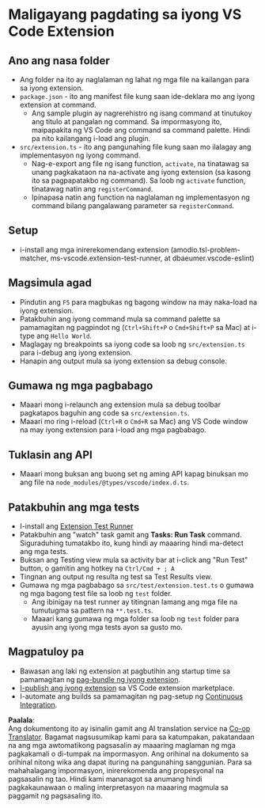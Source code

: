 <!--
CO_OP_TRANSLATOR_METADATA:
{
  "original_hash": "62b2632720dd39ef391d6b60b9b4bfb8",
  "translation_date": "2025-07-16T17:38:57+00:00",
  "source_file": "code/09.UpdateSamples/Aug/vscode/phiext/vsc-extension-quickstart.md",
  "language_code": "tl"
}
-->
# Maligayang pagdating sa iyong VS Code Extension

## Ano ang nasa folder

* Ang folder na ito ay naglalaman ng lahat ng mga file na kailangan para sa iyong extension.
* `package.json` - ito ang manifest file kung saan ide-deklara mo ang iyong extension at command.
  * Ang sample plugin ay nagrerehistro ng isang command at tinutukoy ang titulo at pangalan ng command. Sa impormasyong ito, maipapakita ng VS Code ang command sa command palette. Hindi pa nito kailangang i-load ang plugin.
* `src/extension.ts` - ito ang pangunahing file kung saan mo ilalagay ang implementasyon ng iyong command.
  * Nag-e-export ang file ng isang function, `activate`, na tinatawag sa unang pagkakataon na na-activate ang iyong extension (sa kasong ito sa pagpapatakbo ng command). Sa loob ng `activate` function, tinatawag natin ang `registerCommand`.
  * Ipinapasa natin ang function na naglalaman ng implementasyon ng command bilang pangalawang parameter sa `registerCommand`.

## Setup

* i-install ang mga inirerekomendang extension (amodio.tsl-problem-matcher, ms-vscode.extension-test-runner, at dbaeumer.vscode-eslint)

## Magsimula agad

* Pindutin ang `F5` para magbukas ng bagong window na may naka-load na iyong extension.
* Patakbuhin ang iyong command mula sa command palette sa pamamagitan ng pagpindot ng (`Ctrl+Shift+P` o `Cmd+Shift+P` sa Mac) at i-type ang `Hello World`.
* Maglagay ng breakpoints sa iyong code sa loob ng `src/extension.ts` para i-debug ang iyong extension.
* Hanapin ang output mula sa iyong extension sa debug console.

## Gumawa ng mga pagbabago

* Maaari mong i-relaunch ang extension mula sa debug toolbar pagkatapos baguhin ang code sa `src/extension.ts`.
* Maaari mo ring i-reload (`Ctrl+R` o `Cmd+R` sa Mac) ang VS Code window na may iyong extension para i-load ang mga pagbabago.

## Tuklasin ang API

* Maaari mong buksan ang buong set ng aming API kapag binuksan mo ang file na `node_modules/@types/vscode/index.d.ts`.

## Patakbuhin ang mga tests

* I-install ang [Extension Test Runner](https://marketplace.visualstudio.com/items?itemName=ms-vscode.extension-test-runner)
* Patakbuhin ang "watch" task gamit ang **Tasks: Run Task** command. Siguraduhing tumatakbo ito, kung hindi ay maaaring hindi ma-detect ang mga tests.
* Buksan ang Testing view mula sa activity bar at i-click ang "Run Test" button, o gamitin ang hotkey na `Ctrl/Cmd + ; A`
* Tingnan ang output ng resulta ng test sa Test Results view.
* Gumawa ng mga pagbabago sa `src/test/extension.test.ts` o gumawa ng mga bagong test file sa loob ng `test` folder.
  * Ang ibinigay na test runner ay titingnan lamang ang mga file na tumutugma sa pattern na `**.test.ts`.
  * Maaari kang gumawa ng mga folder sa loob ng `test` folder para ayusin ang iyong mga tests ayon sa gusto mo.

## Magpatuloy pa

* Bawasan ang laki ng extension at pagbutihin ang startup time sa pamamagitan ng [pag-bundle ng iyong extension](https://code.visualstudio.com/api/working-with-extensions/bundling-extension).
* [I-publish ang iyong extension](https://code.visualstudio.com/api/working-with-extensions/publishing-extension) sa VS Code extension marketplace.
* I-automate ang builds sa pamamagitan ng pag-setup ng [Continuous Integration](https://code.visualstudio.com/api/working-with-extensions/continuous-integration).

**Paalala**:  
Ang dokumentong ito ay isinalin gamit ang AI translation service na [Co-op Translator](https://github.com/Azure/co-op-translator). Bagamat nagsusumikap kami para sa katumpakan, pakatandaan na ang mga awtomatikong pagsasalin ay maaaring maglaman ng mga pagkakamali o di-tumpak na impormasyon. Ang orihinal na dokumento sa orihinal nitong wika ang dapat ituring na pangunahing sanggunian. Para sa mahahalagang impormasyon, inirerekomenda ang propesyonal na pagsasalin ng tao. Hindi kami mananagot sa anumang hindi pagkakaunawaan o maling interpretasyon na maaaring magmula sa paggamit ng pagsasaling ito.